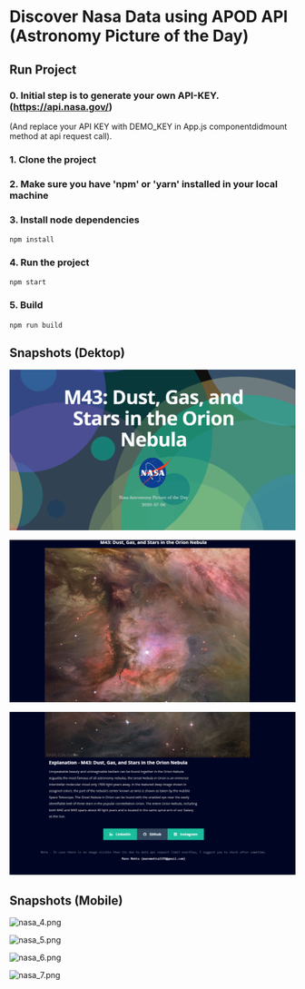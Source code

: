# Discover Nasa Data using APOD API (Astronomy Picture of the Day)

## Run Project

### 0. Initial step is to generate your own API-KEY. (https://api.nasa.gov/)
(And replace your API KEY with DEMO_KEY in App.js componentdidmount method at api request call).
### 1. Clone the project
### 2. Make sure you have 'npm' or 'yarn' installed in your local machine
### 3. Install node dependencies
```shell
npm install
```
### 4. Run the project
```shell
npm start
```
### 5. Build
```shell
npm run build
```

## Snapshots (Dektop)

![nasa_1.png](https://github.com/mann2108/discover-nasa-data/blob/master/snapshots/nasa_1.png)

![nasa_2.png](https://github.com/mann2108/discover-nasa-data/blob/master/snapshots/nasa_2.png)

![nasa_3.png](https://github.com/mann2108/discover-nasa-data/blob/master/snapshots/nasa_3.png)

## Snapshots (Mobile)

![nasa_4.png](https://github.com/mann2108/discover-nasa-data/blob/master/snapshots/nasa_4.png)

![nasa_5.png](https://github.com/mann2108/discover-nasa-data/blob/master/snapshots/nasa_5.png)

![nasa_6.png](https://github.com/mann2108/discover-nasa-data/blob/master/snapshots/nasa_6.png)

![nasa_7.png](https://github.com/mann2108/discover-nasa-data/blob/master/snapshots/nasa_7.png)


